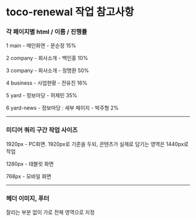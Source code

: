 # toco-renewal 작업 참고사항


### 각 페이지별 html / 이름 / 진행률

1 main - 메인화면 - 문순정 15%

2 company - 회사소개 - 백인홍 10%

3 company - 회사소개 - 정명환 50%

4 business - 사업현황 - 전유진 16%

5 yard - 정보마당 - 허제민 35%

6 yard-news - 정보마당 : 세부 페이지 - 박주형 2%

---

### 미디어 쿼리 구간 작업 사이즈

1920px - PC화면. 1920px로 기준을 두되, 콘텐츠가 실제로 담기는 영역은 1440px로 작업

1280px - 태블릿 화면

768px - 모바일 화면

---

### 헤더 이미지, 푸터

잘리는 부분 없이 가로 전체 영역으로 지정

